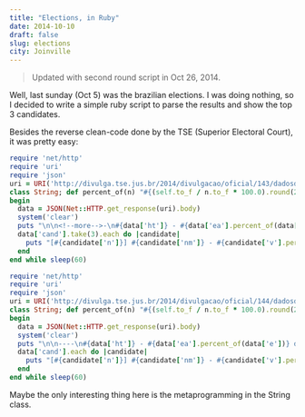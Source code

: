 ```yaml
---
title: "Elections, in Ruby"
date: 2014-10-10
draft: false
slug: elections
city: Joinville
---
```


> Updated with second round script in Oct 26, 2014.

Well, last sunday (Oct 5) was the brazilian elections. I was doing nothing, so I decided to write a simple ruby script to parse the results and show the top 3 candidates.

Besides the reverse clean-code done by the TSE (Superior Electoral Court), it was pretty easy:

```ruby
require 'net/http'
require 'uri'
require 'json'
uri = URI('http://divulga.tse.jus.br/2014/divulgacao/oficial/143/dadosdivweb/br/br-0001-e001431-w.js')
class String; def percent_of(n) "#{(self.to_f / n.to_f * 100.0).round(2)}%"; end; end
begin
  data = JSON(Net::HTTP.get_response(uri).body)
  system('clear')
  puts "\n\n<!--more-->-\n#{data['ht']} - #{data['ea'].percent_of(data['e'])} dos votos apurados\n----"
  data['cand'].take(3).each do |candidate|
    puts "[#{candidate['n']}] #{candidate['nm']} - #{candidate['v'].percent_of(data['vv'])}"
  end
end while sleep(60)
```
```ruby
require 'net/http'
require 'uri'
require 'json'
uri = URI('http://divulga.tse.jus.br/2014/divulgacao/oficial/144/dadosdivweb/br/br-0001-e001441-w.js')
class String; def percent_of(n) "#{(self.to_f / n.to_f * 100.0).round(2)}%"; end; end
begin
  data = JSON(Net::HTTP.get_response(uri).body)
  system('clear')
  puts "\n\n----\n#{data['ht']} - #{data['ea'].percent_of(data['e'])} dos votos apurados\n----"
  data['cand'].each do |candidate|
    puts "[#{candidate['n']}] #{candidate['nm']} - #{candidate['v'].percent_of(data['vv'])}"
  end
end while sleep(60)
```

Maybe the only interesting thing here is the metaprogramming in the String class.
